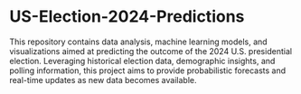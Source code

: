# US-Election-2024-Predictions
This repository contains data analysis, machine learning models, and visualizations aimed at predicting the outcome of the 2024 U.S. presidential election. Leveraging historical election data, demographic insights, and polling information, this project aims to provide probabilistic forecasts and real-time updates as new data becomes available.
